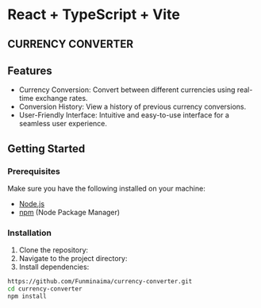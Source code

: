 # React + TypeScript + Vite

## CURRENCY CONVERTER
## Features

- Currency Conversion: Convert between different currencies using real-time exchange rates.
- Conversion History: View a history of previous currency conversions.
- User-Friendly Interface: Intuitive and easy-to-use interface for a seamless user experience.

## Getting Started

### Prerequisites

Make sure you have the following installed on your machine:

- [Node.js](https://nodejs.org/)
- [npm](https://www.npmjs.com/) (Node Package Manager)

### Installation

1. Clone the repository:
2. Navigate to the project directory:
3. Install dependencies:

```bash
https://github.com/Funminaima/currency-converter.git
cd currency-converter
npm install
